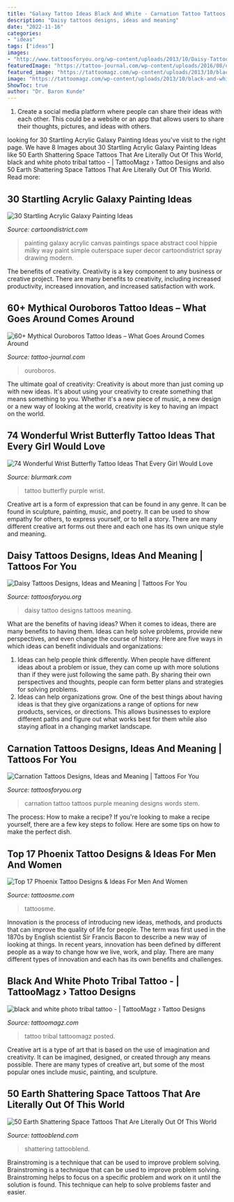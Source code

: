 ```yaml
---
title: "Galaxy Tattoo Ideas Black And White - Carnation Tattoo Tattoos Purple Meaning Designs Words Stem"
description: "Daisy tattoos designs, ideas and meaning"
date: "2022-11-16"
categories:
- "ideas"
tags: ["ideas"]
images:
- "http://www.tattoosforyou.org/wp-content/uploads/2013/10/Daisy-Tattoo.jpg"
featuredImage: "https://tattoo-journal.com/wp-content/uploads/2016/08/ouroboros-tattoo31.jpg"
featured_image: "https://tattoomagz.com/wp-content/uploads/2013/10/black-and-white-photo-tribal-tattoo.jpeg"
image: "https://tattoomagz.com/wp-content/uploads/2013/10/black-and-white-photo-tribal-tattoo.jpeg"
ShowToc: true
author: "Dr. Baron Kunde"
---
```



1. Create a social media platform where people can share their ideas with each other. This could be a website or an app that allows users to share their thoughts, pictures, and ideas with others. 

	

		
looking for 30 Startling Acrylic Galaxy Painting Ideas you've visit to the right page. We have 8 Images about 30 Startling Acrylic Galaxy Painting Ideas like 50 Earth Shattering Space Tattoos That Are Literally Out Of This World, black and white photo tribal tattoo - | TattooMagz › Tattoo Designs and also 50 Earth Shattering Space Tattoos That Are Literally Out Of This World. Read more:
		
    
## 30 Startling Acrylic Galaxy Painting Ideas

<img loading=lazy src="http://www.cartoondistrict.com/wp-content/uploads/2018/02/Acrylic-Galaxy-Painting-Ideas3.jpg" onerror="this.onerror=null;this.src='https://tse3.mm.bing.net/th?id=OIP.EZSolzckn3yD_JbfirJTjAHaNK&amp;pid=15.1';" alt="30 Startling Acrylic Galaxy Painting Ideas">

_Source: cartoondistrict.com_

>painting galaxy acrylic canvas paintings space abstract cool hippie milky way paint simple outerspace super decor cartoondistrict spray drawing modern. 

	

The benefits of creativity.
Creativity is a key component to any business or creative project. There are many benefits to creativity, including increased productivity, increased innovation, and increased satisfaction with work.

    
## 60+ Mythical Ouroboros Tattoo Ideas – What Goes Around Comes Around

<img loading=lazy src="https://tattoo-journal.com/wp-content/uploads/2016/08/ouroboros-tattoo31.jpg" onerror="this.onerror=null;this.src='https://tse3.mm.bing.net/th?id=OIP.J_WzCdHth39IyHGwUOH4mAHaHa&amp;pid=15.1';" alt="60+ Mythical Ouroboros Tattoo Ideas – What Goes Around Comes Around">

_Source: tattoo-journal.com_

>ouroboros. 

	

The ultimate goal of creativity:
Creativity is about more than just coming up with new ideas. It's about using your creativity to create something that means something to you. Whether it's a new piece of music, a new design or a new way of looking at the world, creativity is key to having an impact on the world.

    
## 74 Wonderful Wrist Butterfly Tattoo Ideas That Every Girl Would Love

<img loading=lazy src="https://www.blurmark.com/wp-content/uploads/2017/05/Purple-Black-Tattoo.jpg" onerror="this.onerror=null;this.src='https://tse3.mm.bing.net/th?id=OIP.gYHZ50Qr0md2ln-HQI-T8wHaJ4&amp;pid=15.1';" alt="74 Wonderful Wrist Butterfly Tattoo Ideas That Every Girl Would Love">

_Source: blurmark.com_

>tattoo butterfly purple wrist. 

	

Creative art is a form of expression that can be found in any genre. It can be found in sculpture, painting, music, and poetry. It can be used to show empathy for others, to express yourself, or to tell a story. There are many different creative art forms out there and each one has its own unique style and meaning.

    
## Daisy Tattoos Designs, Ideas And Meaning | Tattoos For You

<img loading=lazy src="http://www.tattoosforyou.org/wp-content/uploads/2013/10/Daisy-Tattoo.jpg" onerror="this.onerror=null;this.src='https://tse1.mm.bing.net/th?id=OIP.l5xNCrVBqTDKo6F5hl-LGAHaFj&amp;pid=15.1';" alt="Daisy Tattoos Designs, Ideas and Meaning | Tattoos For You">

_Source: tattoosforyou.org_

>daisy tattoo designs tattoos meaning. 

	

What are the benefits of having ideas?
When it comes to ideas, there are many benefits to having them. Ideas can help solve problems, provide new perspectives, and even change the course of history. Here are five ways in which ideas can benefit individuals and organizations: 
1. Ideas can help people think differently. When people have different ideas about a problem or issue, they can come up with more solutions than if they were just following the same path. By sharing their own perspectives and thoughts, people can form better plans and strategies for solving problems. 
2. Ideas can help organizations grow. One of the best things about having ideas is that they give organizations a range of options for new products, services, or directions. This allows businesses to explore different paths and figure out what works best for them while also staying afloat in a changing market landscape. 

    
## Carnation Tattoos Designs, Ideas And Meaning | Tattoos For You

<img loading=lazy src="https://www.tattoosforyou.org/wp-content/uploads/2016/03/Purple-Carnation-Tattoo.jpg" onerror="this.onerror=null;this.src='https://tse4.mm.bing.net/th?id=OIP.J4nQCwSvCoGbdMQ-g0-RZAHaJ4&amp;pid=15.1';" alt="Carnation Tattoos Designs, Ideas and Meaning | Tattoos For You">

_Source: tattoosforyou.org_

>carnation tattoo tattoos purple meaning designs words stem. 

	

The process: How to make a recipe?
If you're looking to make a recipe yourself, there are a few key steps to follow. Here are some tips on how to make the perfect dish.

    
## Top 17 Phoenix Tattoo Designs &amp; Ideas For Men And Women

<img loading=lazy src="https://tattoosme.com/wp-content/uploads/Best-phoenix-tattoos-designs-ideas-men-women-3.jpg" onerror="this.onerror=null;this.src='https://tse3.mm.bing.net/th?id=OIP.aq-Ucm9WuRsdVJWFp7qzNwHaHa&amp;pid=15.1';" alt="Top 17 Phoenix Tattoo Designs &amp; Ideas For Men And Women">

_Source: tattoosme.com_

>tattoosme. 

	

Innovation is the process of introducing new ideas, methods, and products that can improve the quality of life for people. The term was first used in the 1870s by English scientist Sir Francis Bacon to describe a new way of looking at things. In recent years, innovation has been defined by different people as a way to change how we live, work, and play. There are many different types of innovation and each has its own benefits and challenges.

    
## Black And White Photo Tribal Tattoo - | TattooMagz › Tattoo Designs

<img loading=lazy src="https://tattoomagz.com/wp-content/uploads/2013/10/black-and-white-photo-tribal-tattoo.jpeg" onerror="this.onerror=null;this.src='https://tse4.mm.bing.net/th?id=OIP.5kp_oND0BA6uNEO9xikTPgAAAA&amp;pid=15.1';" alt="black and white photo tribal tattoo - | TattooMagz › Tattoo Designs">

_Source: tattoomagz.com_

>tattoo tribal tattoomagz posted. 

	

Creative art is a type of art that is based on the use of imagination and creativity. It can be imagined, designed, or created through any means possible. There are many types of creative art, but some of the most popular ones include music, painting, and sculpture.

    
## 50 Earth Shattering Space Tattoos That Are Literally Out Of This World

<img loading=lazy src="https://tattooblend.com/wp-content/uploads/2015/11/creative-space-face-tattoo.jpg" onerror="this.onerror=null;this.src='https://tse3.mm.bing.net/th?id=OIP.pPAweLW-mkFlmvEqFQfeeAHaKp&amp;pid=15.1';" alt="50 Earth Shattering Space Tattoos That Are Literally Out Of This World">

_Source: tattooblend.com_

>shattering tattooblend. 

	

Brainstroming is a technique that can be used to improve problem solving.
Brainstroming is a technique that can be used to improve problem solving. Brainstroming helps to focus on a specific problem and work on it until the solution is found. This technique can help to solve problems faster and easier.

